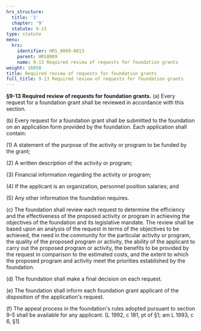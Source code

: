 ```yaml
---
hrs_structure:
  title: '1'
  chapter: '9'
  statute: 9-13
type: statute
menu:
  hrs:
    identifier: HRS_0009-0013
    parent: HRS0009
    name: 9-13 Required review of requests for foundation grants
weight: 16050
title: Required review of requests for foundation grants
full_title: 9-13 Required review of requests for foundation grants
---
```

**§9-13** **Required review of requests for foundation grants.** (a) Every request for a foundation grant shall be reviewed in accordance with this section.

(b) Every request for a foundation grant shall be submitted to the foundation on an application form provided by the foundation. Each application shall contain:

(1) A statement of the purpose of the activity or program to be funded by the grant;

(2) A written description of the activity or program;

(3) Financial information regarding the activity or program;

(4) If the applicant is an organization, personnel position salaries; and

(5) Any other information the foundation requires.

(c) The foundation shall review each request to determine the efficiency and the effectiveness of the proposed activity or program in achieving the objectives of the foundation and its legislative mandate. The review shall be based upon an analysis of the request in terms of the objectives to be achieved, the need in the community for the particular activity or program, the quality of the proposed program or activity, the ability of the applicant to carry out the proposed program or activity, the benefits to be provided by the request in comparison to the estimated costs, and the extent to which the proposed program and activity meet the priorities established by the foundation.

(d) The foundation shall make a final decision on each request.

(e) The foundation shall inform each foundation grant applicant of the disposition of the application's request.

(f) The appeal process in the foundation's rules adopted pursuant to section 9-5 shall be available for any applicant. [L 1992, c 181, pt of §1; am L 1993, c 6, §1]